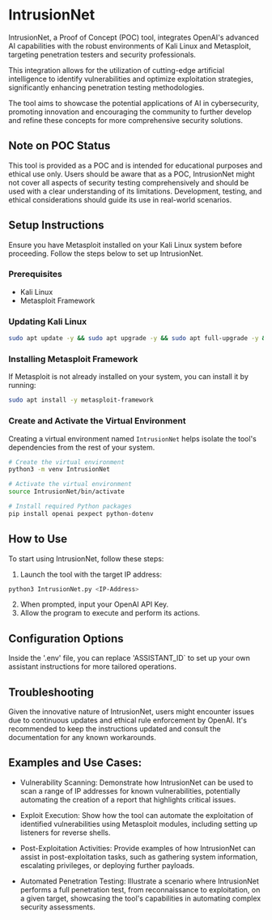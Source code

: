 # IntrusionNet


IntrusionNet, a Proof of Concept (POC) tool, integrates OpenAI's advanced AI capabilities with the robust environments of Kali Linux and Metasploit, targeting penetration testers and security professionals. 

This integration allows for the utilization of cutting-edge artificial intelligence to identify vulnerabilities and optimize exploitation strategies, significantly enhancing penetration testing methodologies. 

The tool aims to showcase the potential applications of AI in cybersecurity, promoting innovation and encouraging the community to further develop and refine these concepts for more comprehensive security solutions.


## Note on POC Status

This tool is provided as a POC and is intended for educational purposes and ethical use only. Users should be aware that as a POC, IntrusionNet might not cover all aspects of security testing comprehensively and should be used with a clear understanding of its limitations. Development, testing, and ethical considerations should guide its use in real-world scenarios.

## Setup Instructions

Ensure you have Metasploit installed on your Kali Linux system before proceeding. Follow the steps below to set up IntrusionNet.

### Prerequisites

- Kali Linux
- Metasploit Framework


### Updating Kali Linux
```bash
sudo apt update -y && sudo apt upgrade -y && sudo apt full-upgrade -y && sudo apt autoremove -y
```

### Installing Metasploit Framework
If Metasploit is not already installed on your system, you can install it by running:
```bash
sudo apt install -y metasploit-framework
```

### Create and Activate the Virtual Environment

Creating a virtual environment named `IntrusionNet` helps isolate the tool's dependencies from the rest of your system.

```bash
# Create the virtual environment
python3 -m venv IntrusionNet

# Activate the virtual environment
source IntrusionNet/bin/activate

# Install required Python packages
pip install openai pexpect python-dotenv
```

## How to Use
To start using IntrusionNet, follow these steps:

1. Launch the tool with the target IP address:
```bash
python3 IntrusionNet.py <IP-Address>
```
2. When prompted, input your OpenAI API Key.
3. Allow the program to execute and perform its actions.

## Configuration Options
Inside the '.env' file, you can replace 'ASSISTANT_ID` to set up your own assistant instructions for more tailored operations.

## Troubleshooting
Given the innovative nature of IntrusionNet, users might encounter issues due to continuous updates and ethical rule enforcement by OpenAI. It's recommended to keep the instructions updated and consult the documentation for any known workarounds.


## Examples and Use Cases:
- Vulnerability Scanning: Demonstrate how IntrusionNet can be used to scan a range of IP addresses for known vulnerabilities, potentially automating the creation of a report that highlights critical issues.

- Exploit Execution: Show how the tool can automate the exploitation of identified vulnerabilities using Metasploit modules, including setting up listeners for reverse shells.

- Post-Exploitation Activities: Provide examples of how IntrusionNet can assist in post-exploitation tasks, such as gathering system information, escalating privileges, or deploying further payloads.

- Automated Penetration Testing: Illustrate a scenario where IntrusionNet performs a full penetration test, from reconnaissance to exploitation, on a given target, showcasing the tool's capabilities in automating complex security assessments.